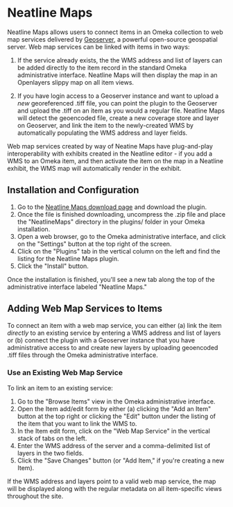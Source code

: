 # Neatline Maps

Neatline Maps allows users to connect items in an Omeka collection to web map services delivered by [Geoserver][geoserver], a powerful open-source geospatial server. Web map services can be linked with items in two ways:

  1. If the service already exists, the the WMS address and list of layers can be added directly to the item record in the standard Omeka administrative interface. Neatline Maps will then display the map in an Openlayers slippy map on all item views.

  2. If you have login access to a Geoserver instance and want to upload a _new_ georeferenced .tiff file, you can point the plugin to the Geoserver and upload the .tiff on an item as you would a regular file. Neatline Maps will detect the geoencoded file, create a new coverage store and layer on Geoserver, and link the item to the newly-created WMS by automatically populating the WMS address and layer fields.

Web map services created by way of Neatine Maps have plug-and-play
interoperability with exhibits created in the Neatline editor - if you
add a WMS to an Omeka item, and then activate the item on the map in a
Neatline exhibit, the WMS map will automatically render in the exhibit.

## Installation and Configuration

  1. Go to the [Neatline Maps download page][neatline-maps-download] and download the plugin.
  2. Once the file is finished downloading, uncompress the .zip file and place the "NeatlineMaps" directory in the plugins/ folder in your Omeka installation.
  3. Open a web browser, go to the Omeka administrative interface, and click on the "Settings" button at the top right of the screen.
  4. Click on the "Plugins" tab in the vertical column on the left and find the listing for the Neatline Maps plugin.
  5. Click the "Install" button.

Once the installation is finished, you'll see a new tab along the top of the administrative interface labeled "Neatline Maps."

## Adding Web Map Services to Items 

To connect an item with a web map service, you can either (a) link the item _directly_ to an existing service by entering a WMS address and list of layers or (b) connect the plugin with a Geoserver instance that you have administrative access to and create new layers by uploading geoencoded .tiff files through the Omeka administrative interface.

### Use an Existing Web Map Service

To link an item to an existing service:

  1. Go to the "Browse Items" view in the Omeka administrative interface.
  2. Open the Item add/edit form by either (a) clicking the "Add an Item" button at the top right or clicking the "Edit" button under the listing of the item that you want to link the WMS to.
  3. In the Item edit form, click on the "Web Map Service" in the vertical stack of tabs on the left.
  4. Enter the WMS address of the server and a comma-delimited list of layers in the two fields.
  5. Click the "Save Changes" button (or "Add Item," if you're creating a new Item).

If the WMS address and layers point to a valid web map service, the map will be displayed along with the regular metadata on all item-specific views throughout the site.

[geoserver]: http://geoserver.org
[neatline-maps-download]: http://neatline.scholarslab.org/plugins/neatline-maps
